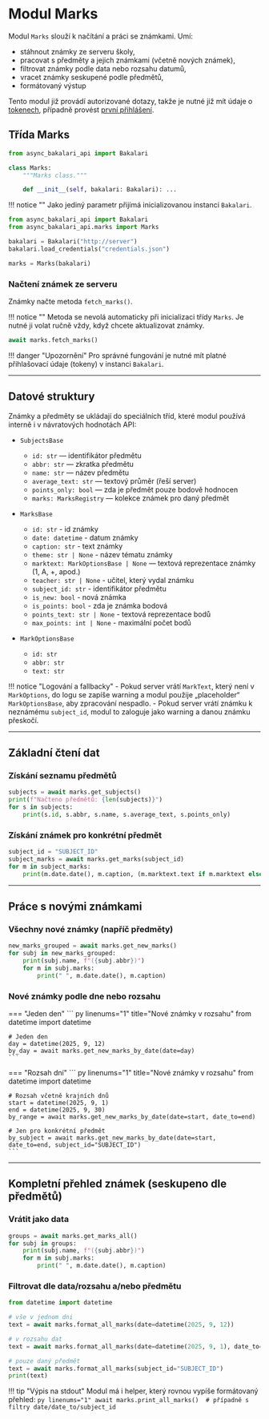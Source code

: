 # Modul Marks

Modul `Marks` slouží k načítání a práci se známkami. Umí:

- stáhnout známky ze serveru školy,
- pracovat s předměty a jejich známkami (včetně nových známek),
- filtrovat známky podle data nebo rozsahu datumů,
- vracet známky seskupené podle předmětů,
- formátovaný výstup

Tento modul již provádí autorizované dotazy, takže je nutné již mít údaje o [tokenech](../bakalari/credentials.md), případně provést [první přihlášení](../bakalari/first_login.md).

## Třída Marks

``` py linenums="1" title="class Marks"
from async_bakalari_api import Bakalari

class Marks:
    """Marks class."""

    def __init__(self, bakalari: Bakalari): ...
```

!!! notice ""
    Jako jediný parametr přijímá inicializovanou instanci `Bakalari`.


``` py linenums="1"
from async_bakalari_api import Bakalari
from async_bakalari_api.marks import Marks

bakalari = Bakalari("http://server")
bakalari.load_credentials("credentials.json")

marks = Marks(bakalari)
```

### Načtení známek ze serveru

Známky načte metoda `fetch_marks()`.

!!! notice ""
    Metoda se nevolá automaticky při inicializaci třídy `Marks`. Je nutné ji volat ručně vždy, když chcete aktualizovat známky.

``` py linenums="1" title="Načtení známek"
await marks.fetch_marks()
```

!!! danger "Upozornění"
    Pro správné fungování je nutné mít platné přihlašovací údaje (tokeny) v instanci `Bakalari`.

---

## Datové struktury

Známky a předměty se ukládají do speciálních tříd, které modul používá interně i v návratových hodnotách API:

- `SubjectsBase`
    - `id: str` — identifikátor předmětu
    - `abbr: str` — zkratka předmětu
    - `name: str` — název předmětu
    - `average_text: str` — textový průměr (řeší server)
    - `points_only: bool` — zda je předmět pouze bodově hodnocen
    - `marks: MarksRegistry` — kolekce známek pro daný předmět

- `MarksBase`
    - `id: str` - id známky
    - `date: datetime` - datum známky
    - `caption: str` - text známky
    - `theme: str | None` - název tématu známky
    - `marktext: MarkOptionsBase | None` — textová reprezentace známky (1, A, +, apod.)
    - `teacher: str | None` - učitel, který vydal známku
    - `subject_id: str` - identifikátor předmětu
    - `is_new: bool` - nová známka
    - `is_points: bool` - zda je známka bodová
    - `points_text: str | None` - textová reprezentace bodů
    - `max_points: int | None` - maximální počet bodů

- `MarkOptionsBase`
    - `id: str`
    - `abbr: str`
    - `text: str`

!!! notice "Logování a fallbacky"
    - Pokud server vrátí `MarkText`, který není v `MarkOptions`, do logu se zapíše warning a modul použije „placeholder“ `MarkOptionsBase`, aby zpracování nespadlo.
    - Pokud server vrátí známku k neznámému `subject_id`, modul to zaloguje jako warning a danou známku přeskočí.

---

## Základní čtení dat

### Získání seznamu předmětů

``` py linenums="1" title="Seznam předmětů"
subjects = await marks.get_subjects()
print(f"Načteno předmětů: {len(subjects)}")
for s in subjects:
    print(s.id, s.abbr, s.name, s.average_text, s.points_only)
```

### Získání známek pro konkrétní předmět

``` py linenums="1" title="Známky pro předmět"
subject_id = "SUBJECT_ID"
subject_marks = await marks.get_marks(subject_id)
for m in subject_marks:
    print(m.date.date(), m.caption, (m.marktext.text if m.marktext else ""))
```

---

## Práce s novými známkami

### Všechny nové známky (napříč předměty)

``` py linenums="1" title="Nové známky"
new_marks_grouped = await marks.get_new_marks()
for subj in new_marks_grouped:
    print(subj.name, f"({subj.abbr})")
    for m in subj.marks:
        print(" ", m.date.date(), m.caption)
```

### Nové známky podle dne nebo rozsahu

=== "Jeden den"
    ``` py linenums="1" title="Nové známky v rozsahu"
    from datetime import datetime

    # Jeden den
    day = datetime(2025, 9, 12)
    by_day = await marks.get_new_marks_by_date(date=day)
    ```

=== "Rozsah dní"
    ``` py linenums="1" title="Nové známky v rozsahu"
    from datetime import datetime

    # Rozsah včetně krajních dnů
    start = datetime(2025, 9, 1)
    end = datetime(2025, 9, 30)
    by_range = await marks.get_new_marks_by_date(date=start, date_to=end)

    # Jen pro konkrétní předmět
    by_subject = await marks.get_new_marks_by_date(date=start, date_to=end, subject_id="SUBJECT_ID")
    ```

---

## Kompletní přehled známek (seskupeno dle předmětů)

### Vrátit jako data

``` py linenums="1" title="Všechny známky (seskupené)"
groups = await marks.get_marks_all()
for subj in groups:
    print(subj.name, f"({subj.abbr})")
    for m in subj.marks:
        print(" ", m.date.date(), m.caption)
```

### Filtrovat dle data/rozsahu a/nebo předmětu

``` py linenums="1" title="Filtrace známek"
from datetime import datetime

# vše v jednom dni
text = await marks.format_all_marks(date=datetime(2025, 9, 12))

# v rozsahu dat
text = await marks.format_all_marks(date=datetime(2025, 9, 1), date_to=datetime(2025, 9, 30))

# pouze daný předmět
text = await marks.format_all_marks(subject_id="SUBJECT_ID")
print(text)
```

!!! tip "Výpis na stdout"
    Modul má i helper, který rovnou vypíše formátovaný přehled:
    ``` py linenums="1"
    await marks.print_all_marks()  # případně s filtry date/date_to/subject_id
    ```
